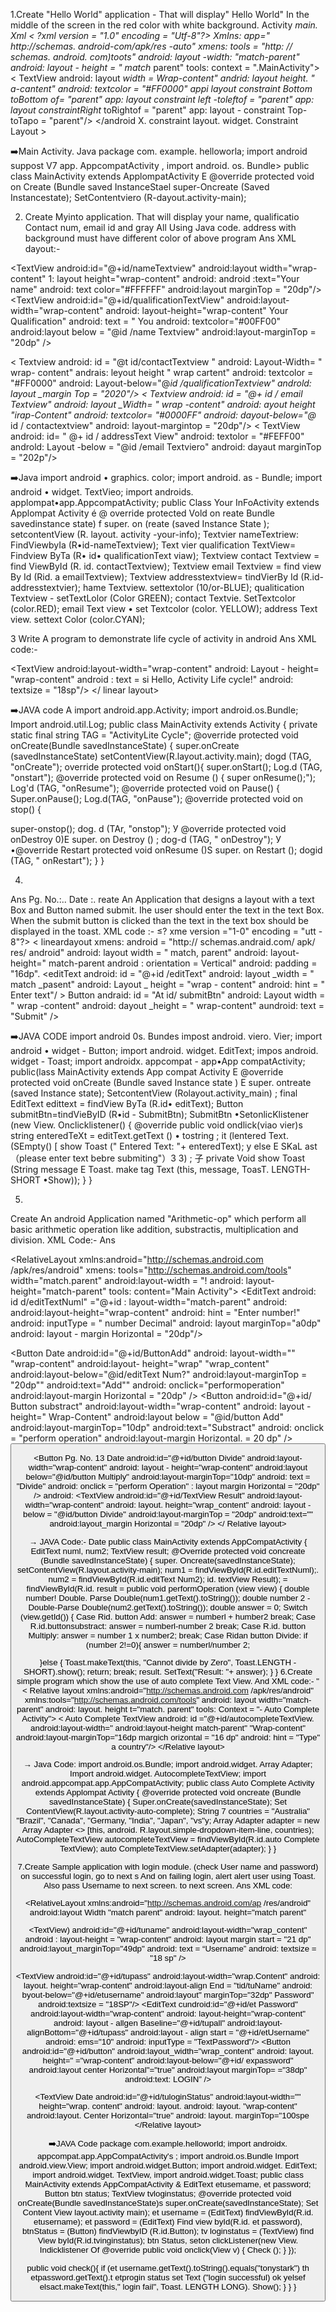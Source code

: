 1.Create "Hello World" application - That will display" Hello World" In the middle of the screen in the red color with white background.
Activity _main. Xml
< ?xml version = "1.0" encoding = "Utf-8"?>
XmIns: app=" http://schemas. android-com/apk/res -auto"
xmens: tools = "http: // schemas. android. com)toots"
android: layout -width: "match-parent"
android: layout - height = " match_ parent"
tools: context = ".MainActivity">
< TextView
android: layout _width = Wrap-content"
andrid: layout height. " a-cantent"
android: textcolor = "#FF0000"
appi layout constraint Bottom toBottom of= "parent"
app: layout constraint left -toleftof = "parent"
app: layout constraintRight_ toRightof = "parent"
app: layout - constraint Top-toTapo = "parent"/>
</android X. constraint layout. widget. Constraint Layout >

➡️Main Activity. Java package com. example. helloworla;
import android suppost V7 app. AppcompatActivity , import android. os. Bundle>
public class MainActivity extends ApplompatActivity E
@override
protected void on Create (Bundle saved InstanceStael super-Oncreate (Saved Instancestate);
SetContentviero (R-dayout.activity-main);

2. Create Myinto application. That will display your name, qualificatio Contact num, email id and gray All Using Java code. address with background must have different color of above program
Ans XML dayout:-
<?xml version="1.0" encoding="utf-8"?>
<Relative dayout xmlns:android="http://schema.android.com/
apk/res/android" android: layout-width="match-parent"
android:layout- height="match-parent" android: background="#808080">
<TextView
android:id="@+id/nameTextview" android:layout width="wrap-content"
1: layout height="wrap-content" android: android :text="Your name" android: text color="#FFFFFF"
android:layout marginTop = "20dp"/>
<TextView
android:id="@+id/qualificationTextView" android:layout-width="wrap-content" android: layout-height="wrap-content" Your Qualification" android: text = " You android: textcolor="#00FF00" android:layout below = "@id /name Textview" android:layout-marginTop = "20dp" />

< Textview
android: id = "@t id/contactTextview "
android: Layout-Width= " wrap- content" andrais: leyout height " wrap cartent"
android: textcolor = "#FF0000"
android: Layout-below="@*id /qualificationTextview"
androld: layout _margin Top = "2020"/>
< Textview
android: id = "@+ id / email Textview"
android: layout _Width= " wrap -content" android: ayout height "irap-Content" android: textcolor= "#0000FF"
android: dayout-below="@* id / contactextview"
android: layout-margintop = "20dp"/>
< TextView
android: id= "
@+ id / addressText View"
android: textolor = "#FEFF00"
androld: Layout -below = "@id /email Textviero"
android: dayaut marginTop = "202p"/>
</Relativedayout >


➡️Java
import android • graphics. color; import android. as - Bundle; import android • widget. TextVieo;
import androids. applompat•app.AppcompatActivity;
public Class Your InFoActivity extends Applompat Activity é @ override
protected Vold on reate Bundle savedinstance state) f super. on (reate (saved Instance State ); setcontentView (R. layout. activity -your-info);
Textvier nameTextriew: FindViewbyIa (R•id-nameTextview);
Text vier qualification TextView= Findview ByTa (R• id• qualificationText viaw);
Textview contact Textview = find ViewById (R. id. contactTextview);
Textview email Textview = find view By Id (Rid. a emailTextview);
Textview addresstextview= tindVierBy Id (R.id- addresstextvier);
hame Textview. settextolor (10/or-BLUE);
qualitication Textview - setTextLolor (Color GREEN); contact Textvie. SetTextcolor (color.RED); email Text view • set Textcolor (color. YELLOW); address Text view. settext Color (color.CYAN);

3 Write A program to demonstrate life cycle of activity in android
Ans
XML code:-
<?xml version="1.0" encoding="utf-8"?>
<linearLayout xmlns:android="http://schemas.android.com/ apk/res/android"
android:layout-width="match-parent" android: dayout-height="match-parent"
android: orientation="vertical"
android: padding = "16 dp">
<TextView
android:layout-width="wrap-content" android: Layout - height= "wrap-content"
android : text = si Hello, Activity Life cycle!" android: textsize = "18sp"/>
</ linear layout>

➡️JAVA code
A
import android.app.Activity; import android.os.Bundle;
Import android.util.Log;
public class MainActivity extends Activity {
private static final string TAG = "ActivityLite Cycle";
@override
protected void onCreate(Bundle savedInstanceState) { super.onCreate (savedInstanceState) setContentView(R.layout.activity.main); dogd (TAG, "onCreate");
override
protected void onStart(){
super.onStart(); Log.d (TAG, "onstart");
@override
protected void on Resume () {
super onResume();"); Log'd (TAG, "onResume");
@override
protected void on Pause() { Super.onPause(); Log.d(TAG, "onPause");
@override
protected void on stop() {

super-onstop();
dog. d (TAr, "onstop");
У
@override
protected void onDestroy 0)E super. on Destroy () ;
dog-d (TAG, " onDestroy");
У
•@override
Restart
protected void onResume ()S
super. on Restart (); dogid (TAG, " onRestart");
}
}

4.
Ans
Pg. No.:..
Date :.
reate An Application that designs a layout with a text Box and Button named submit. Ihe user should enter the text in the text Box. When the submit button is clicked than the text in the text box should be displayed in the toast.
XML code :-
≤? xme version ="1-0" encoding = "utt - 8"?>
< lineardayout xmens: android = "http:// schemas.andraid.com/
apk/ res/ android"
android: layout width = " match, parent"
android: layout-height=" match-parent
android : orientation = Vertical"
android: padding = "16dp".
<editText
android: id = "@+id /editText"
android: layout _width = " match _pasent"
android: Layout _ height = "wrap - content"
android: hint = " Enter text"/ >
Button
andraid: id = "At id/ submitBtn"
android: Layout width = " wrap -content"
android: dayout _height = " wrap-content"
aundroid: text = "Submit" />
</lineardayout >


➡️JAVA CODE
import android 0s. Bundes
impost android. viero. Vier; import android • widget - Button; import android. widget. EditText; impos android. widget - Toast; import androidx. appcompat - app•App compatActivity; public(lass MainActivity extends App compat Activity E
@override
protected void onCreate (Bundle saved Instance state ) E super. ontreate (saved Instance state);
SetcontentView (Rolayout.activity_main) ;
final EditText edittext = findView ByTa (R.id• editText);
Button submitBtn=tindVieByID (R•id - SubmitBtn);
SubmitBtn •SetonlicKlistener (new View. Onclicklistener() { @override
public void ondlick(viao vier)s
string enteredTeXt = editText.getText () • tostring ;
it (lentered Text. (SEmpty() [
show Toast (" Entered Text: "+ enteredText);
y else E
SKaL ast （please enter text bebre submiting"）3
3) ;
子
private Void show Toast (String message E
Toast. make tag Text (this, message, ToasT. LENGTH- SHORT •Show));
}
}

5.
Create An android Application named "Arithmetic-op" which perform all basic arithmetic operation like addition, substractis, multiplication and division.
XML Code:-
Ans
<?xml version="1.0" encoding="utf-8"?>
<RelativeLayout xmlns:android="http://schemas.android.com /apk/res/android" xmens: tools="http://schemas.android.com/tools" width="match.parent" android:layout-width = "! android: layout-height="match-parent" tools: content="Main Activity">
<EditText
android: id d/editTextNuml" ="@+id
: layout-width="match-parent" android: android:layout-height="wrap-content"
android: hint = "Enter number!" android: inputType = " number Decimal"
android: layout marginTop="a0dp" android: layout - margin Horizontal = "20dp"/>
<EditText
android:id="@+id/ edit Text Num2"
android:layout-width="match-parent"
android:layout-height="wrap-content"
android: hint="Enter number 2" android: inputType = "number Decimal"
android: layout margintop = "20dp"
android:layout-marginHorizontal = "20dp" />

<Button
Date
android:id="@+id/ButtonAdd"
android: layout-width="" "wrap-content"
android:layout- height="wrap" "wrap_content" android:layout-below="@id/editText Num?"
android:layout-marginTop = "20dp""
android:text="Add""
android: onclick="performoperation"
android:layout-margin Horizontal = "20dp" />
<Button
android:id="@+id/ Button substract" android:layout-width="wrap-content"
android: layout - height=" Wrap-Content"
android:layout below = "@id/button Add"
android:layout-marginTop="10dp"
android:text="Substract"
android: onclick = "perform operation"
android:layout-margin Horizontal. = 20 dp" />
<Button
android:id="@+id/Button Multiply"
android:layout width="wrap-content" android:layout height = "wrap-content"
android: layout below = "@id/buttonSubstract"
android : layout... marginTop="10dp"
android:text="Multiply"
android: onclick="performsperation"
android:layout-margin Horizontal = "20dp" />

<Button
Pg. No. 13
Date
android:id="@+id/button Divide"
android:layout-width="wrap-content"
android: layout - height="wrap-content"
android:layout below="@id/button Multiply" android:layout-marginTop="10dp"
android: text = "Divide"
android: onclick = "perform Operation"
: layout margin Horizontal = "20dp" /> android:
<TextView
android:id="@+id/TextView Result"
android:layout-width="wrap-content"
android: layout. height="wrap_content"
android: layout - below = "@id/button Divide"
android:layout-marginTop = "20dp"
android:text=""
android:layout_margin Horizontal = "20dp" />
</ Relative layout>

→
JAVA Code:-
Date
public class MainActivity extends AppCompatActivity {
EditText numl, num2;
TextView result;
@Override
protected void concreate (Bundle savedInstanceState) {
super. Oncreate(savedInstanceState); setContentView(R.layout.activity-main);
num1 = findViewById(R.id.editTextNuml);.
num2 = findViewById(R.id.editText Num2); id. textView Result); = findViewById(R.id. result =
public void performOperation (view view) {
double number! Double. Parse Double(num1.getText().toString());
double number 2 - Double-Parse Double(num2.getText().toString());
double answer = 0;
Switch (view.getId()) {
Case Rid. button Add:
answer = numberl + humber2
break;
Case R.id.buttonsubstract:
answer = numberl-number 2
break;
Case R.id. button Multiply:
answer = number 1 x number2;
break;
Case Ridan button Divide:
if (number 2!=0){
answer = numberl/number 2;

}else {
Toast.makeText(this, "Cannot divide by Zero", Toast.LENGTH
-SHORT).show();
return;
break;
result. SetText("Result: "+ answer);
}
}
6.Create simple program which show the use of auto complete Text View.
And XML code:- <?xml version="1.0" encoding="utf-8"?>"
< Relative layout xmlns:android="http://schemas.android.com /apk/res/android" xmlns:tools="http://schemas.android.com/tools"
android: layout width="match-parent"
android: layout. height t="match. parent" tools: Context = "- Auto Complete Activity">
< Auto Complete TextView android: id ="@+id/autocompleteTextView. android:layout-width=" android:layout-height match-parent" "Wrap-content" android:layout-marginTop="16dp margich orizontal = "16 dp" android: hint = "Type" a country"/>
</Relative layout>


→
Java Code:
import android.os.Bundle;
import android.widget. Array Adapter;
Import android.widget. AutocompleteTextView;
import android.appcompat.app.AppCompatActivity;
public class Auto Complete Activity extends Applompat Activity {
@override
protected void oncreate (Bundle savedInstanceState) {
Super.onCreate(savedInstanceState); Set ContentView(R.layout.activity-auto-complete);
String 7 countries = "Australia" "Brazil", "Canada", "Germany, "India", "Japan", "vs"y;
Array Adapter <String> adapter = new Array Adapter <> [this, android. R.layout.simple-dropdown-item-line, countries);
AutoCompleteTextView autocompleteTextView = findViewById(R.id.auto Complete TextView);
auto CompleteTextView.setAdapter(adapter);
}
}

7.Create Sample application with login module. (check User name and password) on successful login, go to next s And on failing login, alert alert user using Toast. Also pass Username to next screen. to next screen.
Ans
XML code:
<?xml version="1.0" encoding="utf-8"?>
<RelativeLayout xmlns:android="http://schemas.android.com/ap /res/android"
android:layout Width "match parent" android: layout. height="match parent"
>
<TextView)
android:id="@+id/tuname"
android:layout-width="wrap_content"
android : layout-height = "wrap-content"
android: layout margin start = "21 dp" android:layout_marginTop="49dp"
android: text = “Username”
android: textsize = "18 sp" />
<EditText
android:id="@+id/ et Username"
android:layout width="wrap_content" android: layout height = "wrap-content"
android:layout_align Baseline="@+id/tvName"
android:layout-alignBottom="@+id/tuName" android: layout align Parent End="true"
android: layout margin End = "23dp" android: ems="10"
android: inputType = "textperson Name" />

<TextView
android:id="@+id/tupass"
android:layout-width="wrap.Content" android: layout. height="wrap-content"
android:layout-align End = "tid/tuName" android: byout-below="@+id/etusername"
android:layout" marginTop="32dp" Password"
android:textsize = "18SP"/>
<EditText
cundroid:id="@+id/et Password"
android:layout-width="wrap-content" android: layout-height="wrap-content"
android: layout - allgen Baseline="@+id/tupall"
android:layout-alignBottom="@+id/tupass" android:layout - align start = "@+id/etUsername"
android: ems="10"
android: inputType = "TextPassword"/>
<Button
android:id="@+id/button"
android:layout_width="wrap_content" android: layout. height=" ="wrap-content"
android:layout-below="@+id/ expassword" android:layout center Horizontal"="true"
android:layout marginTop= ="38dp"
android:text: LOGIN”
/>

<TextView
Date
android:id="@+id/tuloginStatus"
android:layout-width="" height="wrap. content"
android: layout. android: layout. "wrap-content"
android:layout. Center Horizontal="true" android: layout. marginTop="100spe
</Relative layout>

➡️JAVA Code
package com.example.helloworld;
import androidx. appcompat.app.AppCompatActivity's ;
import android.os.Bundle Import android.view.View;
import android.widget.Button; import android.widget. EditText;
import android.widget. TextView,
import android.widget.Toast;
public class MainActivity extends AppCompatActivity & EditText etusemame, et password;
Button btn status;
TextView tvloginstatus;
@override
protected void onCreate(Bundle savedInstanceState)s super.onCreate(savedInstanceState);
Set Content View layout.activity main); et username = (EditText) findViewById(R.id. etusername);
et password = (EditText) Find view byId(R.id. et password), btnStatus = (Button) findViewbyID (R.id.Button);
tv loginstatus = (TextView) find View byId(R.id.tvinginstatus);
btn Status, seton clickListener(new View. Indicklistener Of @override
public void onclick(View v) {
Check ();
}
});

public void check(){
if (et username.getText().toString().equals("tonystark") th etpassword.getText().t etprogin status set Text ("login successful) ok
yelsef
elsact.makeText(this," login fail", Toast. LENGTH LONG). Show();
}
}
}












